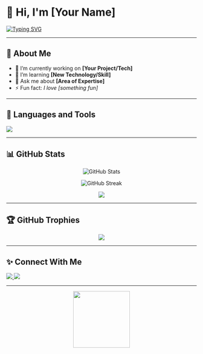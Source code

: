 # 👋 Hi, I'm [Your Name]

<!-- Add a cool animated typing effect -->
[![Typing SVG](https://readme-typing-svg.herokuapp.com?font=Fira+Code&size=25&pause=1000&color=36BCF7&width=500&lines=Welcome+to+my+GitHub!;I+am+a+Developer;I+love+Coding+and+Open+Source)](https://git.io/typing-svg)

---

## 🌟 About Me
- 🔭 I’m currently working on **[Your Project/Tech]**
- 🌱 I’m learning **[New Technology/Skill]**
- 💬 Ask me about **[Area of Expertise]**
- ⚡ Fun fact: *I love [something fun]*

---

## 🚀 Languages and Tools

<p align="left">
  <img src="https://skillicons.dev/icons?i=python,cpp,java,js,html,css,react,nodejs,mysql,git,github" />
</p>

---

## 📊 GitHub Stats

<p align="center">
  <img src="https://github-readme-stats.vercel.app/api?username=YourUserName&show_icons=true&theme=radical" alt="GitHub Stats" />
</p>

<p align="center">
  <img src="https://github-readme-streak-stats.herokuapp.com/?user=YourUserName&theme=radical" alt="GitHub Streak" />
</p>

<p align="center">
  <img src="https://github-readme-stats.vercel.app/api/top-langs/?username=YourUserName&layout=compact&theme=radical" />
</p>

---

## 🏆 GitHub Trophies

<p align="center">
  <img src="https://github-profile-trophy.vercel.app/?username=YourUserName&theme=radical&no-frame=true&margin-w=15" />
</p>

---

## ✨ Connect With Me

<p align="left">
  <a href="https://linkedin.com/in/yourusername">
    <img src="https://img.shields.io/badge/LinkedIn-0077B5?style=flat-square&logo=linkedin&logoColor=white" />
  </a>
  <a href="mailto:your.email@example.com">
    <img src="https://img.shields.io/badge/Gmail-D14836?style=flat-square&logo=gmail&logoColor=white" />
  </a>
</p>

---

<!-- Add a fun animation GIF -->
<p align="center">
  <img src="https://media.giphy.com/media/hvRJCLFzcasrR4ia7z/giphy.gif" width="150" />
</p>

